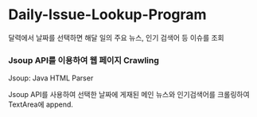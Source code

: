 # Daily-Issue-Lookup-Program
달력에서 날짜를 선택하면 해달 일의 주요 뉴스, 인기 검색어 등 이슈를 조회

### Jsoup API를 이용하여 웹 페이지 Crawling
Jsoup: Java HTML Parser

Jsoup API를 사용하여 선택한 날짜에 게재된 메인 뉴스와 인기검색어를 크롤링하여 TextArea에 append.
